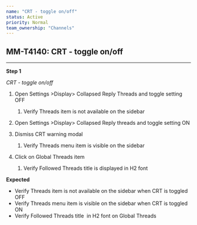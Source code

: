 ```yaml
---
name: "CRT - toggle on/off"
status: Active
priority: Normal
team_ownership: "Channels"
---
```


## MM-T4140: CRT - toggle on/off

---

**Step 1**

_CRT - toggle on/off_

1. Open Settings >Display> Collapsed Reply Threads and toggle setting OFF

   1. Verify Threads item is not available on the sidebar

2. Open Settings >Display> Collapsed Reply threads and toggle setting ON

3. Dismiss CRT warning modal

   1. Verify Threads menu item is visible on the sidebar

4. Click on Global Threads item

   1. Verify Followed Threads title is displayed in H2 font 

**Expected**

- Verify Threads item is not available on the sidebar when CRT is toggled OFF
- Verify Threads menu item is visible on the sidebar when CRT is toggled ON
- Verify Followed Threads title  in H2 font on Global Threads  
